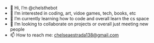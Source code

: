 - 👋 Hi, I’m @chelsthebot
- 👀 I’m interested in coding, art, vidoe games, tech, books, etc
- 🌱 I’m currently learning how to code and overall learn the cs space
- 💞️ I’m looking to collaborate on projects or overall just meeting new people
- 📫 How to reach me: chelseaestrada138@gmail.com 

<!---
chelsthebot/chelsthebot is a ✨ special ✨ repository because its `README.md` (this file) appears on your GitHub profile.
You can click the Preview link to take a look at your changes.
--->
